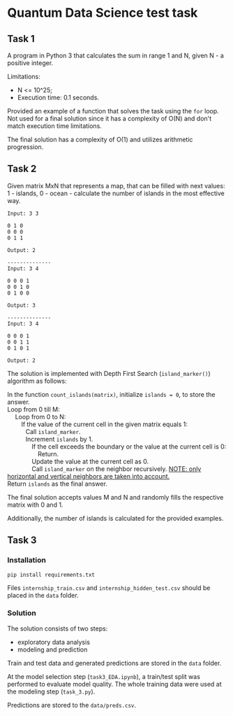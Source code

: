 # Quantum Data Science test task

## Task 1

A program in Python 3 that calculates the sum in range 1 and N, given N - a positive integer.

Limitations: 
* N <= 10^25;
* Execution time: 0.1 seconds.

Provided an example of a function that solves the task using the `for` loop. Not used for a final solution since it has a complexity of O(N) and don't match execution time limitations.

The final solution has a complexity of O(1) and utilizes arithmetic progression.

## Task 2

Given matrix MxN that represents a map, that can be filled with next values: 1 - islands, 0 - ocean - calculate the number of islands in the most effective way.

```
Input: 3 3
    
0 1 0
0 0 0
0 1 1

Output: 2

--------------
Input: 3 4 

0 0 0 1
0 0 1 0
0 1 0 0

Output: 3

--------------
Input: 3 4

0 0 0 1
0 0 1 1
0 1 0 1

Output: 2
```

The solution is implemented with Depth First Search (`island_marker()`) algorithm as follows:

In the function `count_islands(matrix)`, initialize `islands = 0`, to store the answer. <br>
Loop from 0 till M:<br>
&emsp; Loop from 0 to N:<br>
&emsp;&emsp; If the value of the current cell in the given matrix equals 1:<br>
&emsp;&emsp;&emsp;Call `island_marker`.<br>
&emsp;&emsp;&emsp;Increment `islands` by 1.<br>
&emsp;&emsp;&emsp;&emsp;If the cell exceeds the boundary or the value at the current cell is 0:<br>
&emsp;&emsp;&emsp;&emsp;&emsp;Return.<br>
&emsp;&emsp;&emsp;&emsp;Update the value at the current cell as 0.<br>
&emsp;&emsp;&emsp;&emsp;Call `island_marker` on the neighbor recursively. <u>NOTE: only horizontal and vertical neighbors are taken into account.</u><br>
Return `islands` as the final answer.

The final solution accepts values M and N and randomly fills the respective matrix with 0 and 1.

Additionally, the number of islands is calculated for the provided examples. 

## Task 3

### Installation

```
pip install requirements.txt
```

Files `internship_train.csv` and `internship_hidden_test.csv` should be placed in the `data` folder.

### Solution

The solution consists of two steps:
* exploratory data analysis 
* modeling and prediction

Train and test data and generated predictions are stored in the `data` folder.

At the model selection step (`task3_EDA.ipynb`), a train/test split was performed to evaluate model quality. The whole training data were used at the modeling step (`task_3.py`).

Predictions are stored to the `data/preds.csv`.
